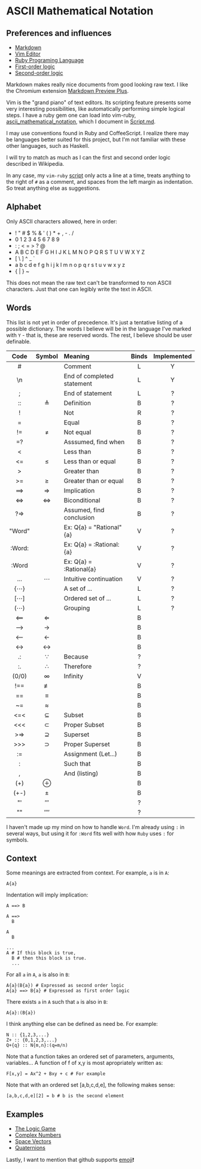 # ASCII Mathematical Notation

## Preferences and influences

* [Markdown](http://en.wikipedia.org/wiki/Markdown)
* [Vim Editor](http://www.vim.org)
* [Ruby Programing Language](http://www.ruby-lang.org)
* [First-order logic](http://en.wikipedia.org/wiki/First-order_logic)
* [Second-order logic](http://en.wikipedia.org/wiki/Second-order_logic)

Markdown makes really nice documents from good looking raw text.
I like the Chromium extension
[Markdown Preview Plus](https://chrome.google.com/webstore/detail/markdown-preview-plus/febilkbfcbhebfnokafefeacimjdckgl).

Vim is the "grand piano" of text editors.
Its scripting feature presents some very interesting possibilities,
like automatically performing simple logical steps.
I have a ruby gem one can load into vim-ruby,
[ascii_mathematical_notation](https://rubygems.org/gems/ascii_mathematical_notation),
which I document in [Script.md](Script.md).

I may use conventions found in Ruby and CoffeeScript.
I realize there may be languages better suited for this project, but
I'm not familiar with these other languages, such as Haskell.

I will try to match as much as I can the first and second order logic described in Wikipedia.

In any case, my `vim-ruby` [script](Script.md) only acts a line at a time,
treats anything to the right of `#` as a comment, and
spaces from the left margin as indentation.
So treat anything else as suggestions.

## Alphabet

Only ASCII characters allowed, here in order:

-  ! " # $ % & ' ( ) * + , - . /
-  0 1 2 3 4 5 6 7 8 9
-  : ; < = > ? @ 
-  A B C D E F G H I J K L M N O P Q R S T U V W X Y Z
-  [ \ ] ^ _ ` 
-  a b c d e f g h i j k l m n o p q r s t u v w x y z
-  { | } ~

This does not mean the raw text can't be transformed to non ASCII characters.
Just that one can legibly write the text in ASCII.

## Words

This list is not yet in order of precedence.
It's just a tentative listing of a possible dictionary.
The words I believe will be in the language I've marked with `Y` -
that is, these are reserved words.
The rest, I believe should be user definable.

| Code   | Symbol | Meaning                    | Binds | Implemented |
|:------:|:------:|:---------------------------|:-----:|:-----------:|
| #      |        | Comment                    | L     | Y
| \n     |        | End of completed statement | L     | Y
| ;      |        | End of statement           | L     | ?
| ::     | ≜      | Definition                 | B     | ?
| !      |        | Not                        | R     | ?
| =      |        | Equal                      | B     | ?
| !=     | ≠      | Not equal                  | B     | ?
| =?     |        | Asssumed, find when        | B     | ?
| <      |        | Less than                  | B     | ?
| <=     | ≤      | Less than or equal         | B     | ?
| >      |        | Greater than               | B     | ?
| >=     | ≥      | Greater than or equal      | B     | ?
| ==>    | ⇒      | Implication                | B     | ?
| <=>    | ⇔      | Biconditional              | B     | ?
| ?=>    |        | Assumed, find conclusion   | B     | ?
| "Word" |        | Ex: Q{a} = "Rational"{a}   | V     | ?
| :Word: |        | Ex: Q{a} = :Rational:{a}   | V     | ?
| :Word  |        | Ex: Q{a} = :Rational{a}    | V     | ?
| ...    | ⋯      | Intuitive continuation     | V     | ?
| {⋯}    |        | A set of ...               | L     | ?
| [⋯]    |        | Ordered set of ...         | L     | ?
| (⋯)    |        | Grouping                   | L     | ?
| <==    | ⇐      |                            | B     |
| -->    | →      |                            | B     |
| <--    | ←      |                            | B     |
| <->    | ↔      |                            | B     |
| .:     | ∵      | Because                    | ?     |
| :.     | ∴      | Therefore                  | ?     |
| (0/0)  | ∞      | Infinity                   | V     |
| !==    | ≢      |                            | B     |
| ==     | ≡      |                            | B     |
| ~=     | ≈      |                            | B     |
| <=<    | ⊆      | Subset                     | B     |
| <<<    | ⊂      | Proper Subset              | B     |
| >=>    | ⊇      | Superset                   | B     |
| >>>    | ⊃      | Proper Superset            | B     |
| :=     |        | Assignment (Let...)        | B     |
| :      |        | Such that                  | B     |
| ,      |        | And (listing)              | B     |
| (+)    | ⊕      |                            | B     |
| (+-)   | ±      |                            | B     |
| "'     | ‴      |                            | ?     |
| ""     | ⁗      |                            | ?     |

I haven't made up my mind on how to handle `Word`.
I'm already using `:` in several ways, but
using it for `:Word` fits well with how `Ruby` uses `:` for symbols.

## Context

Some meanings are extracted from context.  For example, `a` is in `A`:

    A{a}

Indentation will imply implication:

    A ==> B

    A ==>
      B

    A
      B

    ...
    A # If this block is true,
      B # then this block is true.
      ...

For all `a` in `A`, `a` is also in `B`:

    A{a}(B{a}) # Expressed as second order logic
    A{a} ==> B{a} # Expressed as first order logic

There exists `a` in `A` such that `a` is also in `B`:

    A{a}:(B{a})

I think anything else can be defined as need be.  For example:

    N :: {1,2,3,...}
    Z+ :: {0,1,2,3,...}
    Q+{q} :: N{m,n}:(q=m/n)

Note that a function takes an ordered set of parameters, arguments, variables...
A function of f of x,y is most apropriately written as:

    F[x,y] = Ax^2 + Bxy + c # For example

Note that with an ordered set [a,b,c,d,e], the following makes sense:

    [a,b,c,d,e][2] = b # b is the second element

## Examples

* [The Logic Game](examples/LogicGame.md)
* [Complex Numbers](examples/ComplexNumbers.md)
* [Space Vectors](examples/SpaceVectors.md)
* [Quaternions](examples/Quaternions.md)

Lastly, I want to mention that github supports
[emoji](http://www.emoji-cheat-sheet.com):heavy_exclamation_mark:
